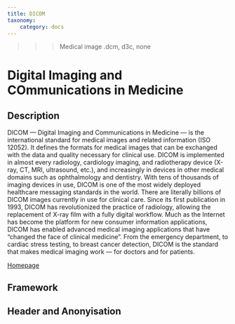 ```yaml
---
title: DICOM
taxonomy:
    category: docs
---
```


>>> Medical image
>>> .dcm, d3c, none

# Digital Imaging and COmmunications in Medicine

## Description

DICOM — Digital Imaging and Communications in Medicine — is the international standard for medical images and related information (ISO 12052). It defines the formats for medical images that can be exchanged with the data and quality necessary for clinical use. DICOM is implemented in almost every radiology, cardiology imaging, and radiotherapy device (X-ray, CT, MRI, ultrasound, etc.), and increasingly in devices in other medical domains such as ophthalmology and dentistry. With tens of thousands of imaging devices in use, DICOM is one of the most widely deployed healthcare messaging standards in the world. There are literally billions of DICOM images currently in use for clinical care. Since its first publication in 1993, DICOM has revolutionized the practice of radiology, allowing the replacement of X-ray film with a fully digital workflow. Much as the Internet has become the platform for new consumer information applications, DICOM has enabled advanced medical imaging applications that have “changed the face of clinical medicine”. From the emergency department, to cardiac stress testing, to breast cancer detection, DICOM is the standard that makes medical imaging work — for doctors and for patients.

[Homepage]( http://medical.nema.org/)

## Framework

## Header and Anonyisation

